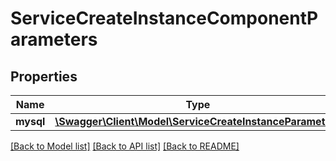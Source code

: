 # ServiceCreateInstanceComponentParameters

## Properties
Name | Type | Description | Notes
------------ | ------------- | ------------- | -------------
**mysql** | [**\Swagger\Client\Model\ServiceCreateInstanceParameters**](ServiceCreateInstanceParameters.md) |  | 

[[Back to Model list]](../README.md#documentation-for-models) [[Back to API list]](../README.md#documentation-for-api-endpoints) [[Back to README]](../README.md)


